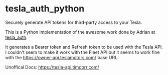 # tesla_auth_python
Securely generate API tokens for third-party access to your Tesla. 

This is a Python implementation of the awesome work done by Adrian at [tesla_auth](https://github.com/adriankumpf/tesla_auth).

It generates a Bearer token and Refresh token to be used with the Tesla API. I couldn't seem to make it work with the Fleet API but it seems to work fine with the https://owner-api.teslamotors.com/ base URL.

Unoffical Docs:
https://tesla-api.timdorr.com/
